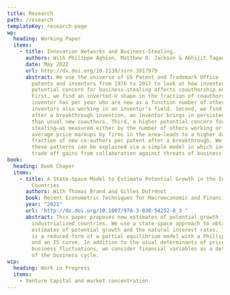 ```yaml
---
title: Research
path: /research
templateKey: research-page
wp:
  heading: Working Paper
  items:
    - title: Innovation Networks and Business-Stealing.
      authors: With Philippe Aghion, Matthew O. Jackson & Abhijit Tagade
      date: May 2022
      url: http://dx.doi.org/10.2139/ssrn.3917979
      abstract: We use the universe of US Patent and Trademark Office (USPTO) data on
        patents and inventors from 1976 to 2017 to look at how inventors
        potential concern for business-stealing affects coauthorship on patents.
        First, we find an inverted-U shape in the fraction of coauthors that an
        inventor has per year who are new as a function number of other
        inventors also working in an inventor’s field. Second, we find that
        after a breakthrough invention, an inventor brings in persistently fewer
        than usual new coauthors. Third, a higher potential concern for business
        stealing—as measured either by the number of others working or the
        average price markups by firms in the area—leads to a higher drop in the
        fraction of new co-authors per patent after a breakthrough. We show how
        these patterns can be explained via a simple model in which inventors
        trade off gains from collaboration against threats of business stealing.
book:
  heading: Book Chaper
  items:
    - title: A State-Space Model to Estimate Potential Growth in the Industrialized
        Countries
      authors: With Thomas Brand and Gilles Dufrénot
      book: Recent Econometric Techniques for Macroeconomic and Financial Data
      year: "2021"
      url: "http://dx.doi.org/10.1007/978-3-030-54252-8_3 "
      abstract: This paper proposes new estimates of potential growth for 5 major
        industrialized countries. We use a state-space approach to obtain joint
        estimates of potential growth and the natural interest rates. The model
        is a reduced-form of a partial equilibrium model with a Phillips curve
        and an IS curve. In addition to the usual determinants of prices and
        business fluctuations, we consider financial variables as a determinant
        of the business cycle.
wip:
  heading: Work in Progress
  items:
    - Venture Capital and market concentration.
---
```

